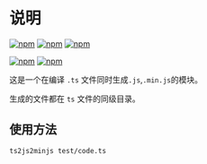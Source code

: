 # 说明

[![npm](https://img.shields.io/node/v/ts2js2minjs)](https://www.npmjs.com/package/ts2js2minjs)
[![npm](https://img.shields.io/npm/v/ts2js2minjs)](https://www.npmjs.com/package/ts2js2minjs)
[![npm](https://img.shields.io/npm/dw/ts2js2minjs)](https://www.npmjs.com/package/ts2js2minjs)

[![npm](https://img.shields.io/npm/dependency-version/ts2js2minjs/google-closure-compiler)](https://www.npmjs.com/package/google-closure-compiler)
[![npm](https://img.shields.io/npm/dependency-version/ts2js2minjs/typescript)](https://www.npmjs.com/package/typescript)


这是一个在编译 `.ts` 文件同时生成`.js`,`.min.js`的模块。

生成的文件都在 `ts` 文件的同级目录。

## 使用方法

```bash
ts2js2minjs test/code.ts
```
